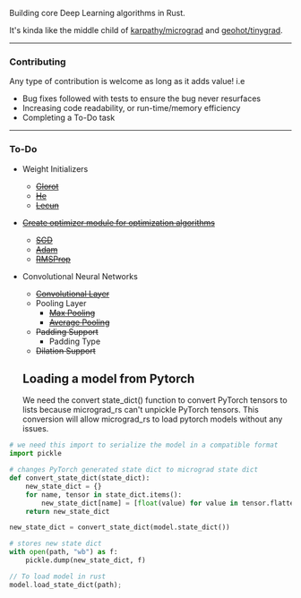 Building core Deep Learning algorithms in Rust.

It's kinda like the middle child of [karpathy/micrograd](https://github.com/karpathy/micrograd) and [geohot/tinygrad](https://github.com/geohot/tinygrad).

---

### Contributing

Any type of contribution is welcome as long as it adds value! i.e

- Bug fixes followed with tests to ensure the bug never resurfaces
- Increasing code readability, or run-time/memory efficiency
- Completing a To-Do task

---

### To-Do

- Weight Initializers
  - [~~Glorot~~](https://www.tensorflow.org/api_docs/python/tf/keras/initializers/GlorotNormal)
  - [~~He~~](https://www.tensorflow.org/api_docs/python/tf/keras/initializers/HeNormal)
  - [~~Lecun~~](https://www.tensorflow.org/api_docs/python/tf/keras/initializers/LecunNormal)
- [~~Create optimizer module for optimization algorithms~~](https://pytorch.org/docs/stable/optim.html)
  - [~~SGD~~](https://pytorch.org/docs/stable/generated/torch.optim.SGD.html#torch.optim.SGD)
  - [~~Adam~~](https://pytorch.org/docs/stable/generated/torch.optim.Adam.html#torch.optim.Adam)
  - [~~RMSProp~~](https://pytorch.org/docs/stable/generated/torch.optim.RMSprop.html#torch.optim.RMSprop)
- Convolutional Neural Networks
  - [~~Convolutional Layer~~](https://pytorch.org/docs/stable/generated/torch.nn.Conv2d.html)
  - Pooling Layer
    - [~~Max Pooling~~](https://pytorch.org/docs/stable/generated/torch.nn.MaxPool2d.html)
    - [~~Average Pooling~~](https://pytorch.org/docs/stable/generated/torch.nn.AvgPool2d.html#torch.nn.AvgPool2d)
  - ~~Padding Support~~
    - Padding Type
  - ~~Dilation Support~~
  
  ## Loading a model from Pytorch
  We need the convert state_dict() function to convert PyTorch tensors to lists because micrograd_rs can't unpickle PyTorch tensors. This conversion will allow micrograd_rs to load pytorch models without any issues.

```python
# we need this import to serialize the model in a compatible format 
import pickle

# changes PyTorch generated state dict to micrograd state dict
def convert_state_dict(state_dict):
    new_state_dict = {}
    for name, tensor in state_dict.items():
        new_state_dict[name] = [float(value) for value in tensor.flatten()]
    return new_state_dict

new_state_dict = convert_state_dict(model.state_dict())

# stores new state dict
with open(path, "wb") as f:
    pickle.dump(new_state_dict, f)
```
  
```rust
// To load model in rust
model.load_state_dict(path);
```
